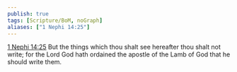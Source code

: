 ```yaml
---
publish: true
tags: [Scripture/BoM, noGraph]
aliases: ["1 Nephi 14:25"]
---
```

[1 Nephi 14:25](https://churchofjesuschrist.org/study/scriptures/bofm/1-ne/14?lang=eng&id=p25#p25) But the things which thou shalt see hereafter thou shalt not write; for the Lord God hath ordained the apostle of the Lamb of God that he should write them.
